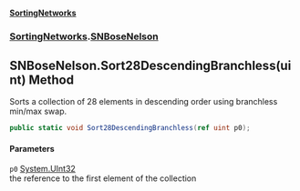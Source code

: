 #### [SortingNetworks](./index.md 'index')
### [SortingNetworks](./SortingNetworks.md 'SortingNetworks').[SNBoseNelson](./SortingNetworks-SNBoseNelson.md 'SortingNetworks.SNBoseNelson')
## SNBoseNelson.Sort28DescendingBranchless(uint) Method
Sorts a collection of 28 elements in descending order using branchless min/max swap.  
```csharp
public static void Sort28DescendingBranchless(ref uint p0);
```
#### Parameters
<a name='SortingNetworks-SNBoseNelson-Sort28DescendingBranchless(uint)-p0'></a>
`p0` [System.UInt32](https://docs.microsoft.com/en-us/dotnet/api/System.UInt32 'System.UInt32')  
the reference to the first element of the collection  
  
